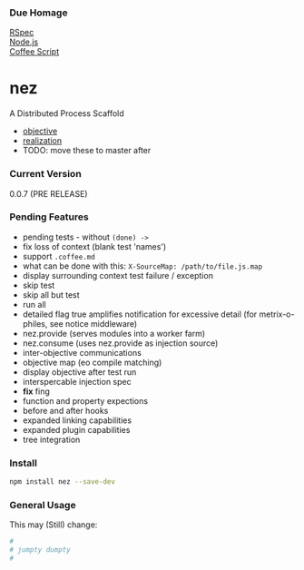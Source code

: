 ### Due Homage

[RSpec](http://rspec.info/)<br />
[Node.js](http://nodejs.org)<br />
[Coffee Script](http://coffeescript.org/)<br />


nez
===

A Distributed Process Scaffold

* [objective](https://github.com/nomilous/nez/tree/develop/src/objective)
* [realization](https://github.com/nomilous/nez/tree/develop/src/realization)
* TODO: move these to master after 


### Current Version

0.0.7 (PRE RELEASE) 


### Pending Features

* pending tests - without `(done) ->` 
* fix loss of context (blank test 'names')
* support `.coffee.md`
* what can be done with this: `X-SourceMap: /path/to/file.js.map`
* display surrounding context test failure / exception
* skip test
* skip all but test
* run all
* detailed flag true amplifies notification for excessive detail (for metrix-o-philes, see notice middleware)
* nez.provide (serves modules into a worker farm)
* nez.consume (uses nez.provide as injection source)
* inter-objective communications
* objective map (eo compile matching)
* display objective after test run
* interspercable injection spec
* **fix** fing
* function and property expections
* before and after hooks
* expanded linking capabilities
* expanded plugin capabilities
* tree integration

### Install

```bash
npm install nez --save-dev
```

### General Usage

This may (Still) change:


```coffee
#
# jumpty dumpty
#

```

